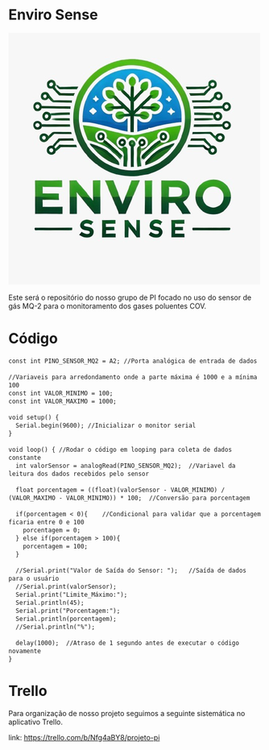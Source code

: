 # Enviro Sense

<img src='./Logo/Logo.jpeg'/>

<p>Este será o repositório do nosso grupo de PI focado no uso do sensor de gás MQ-2 para o monitoramento dos gases poluentes COV.</p>

# Código
```
const int PINO_SENSOR_MQ2 = A2; //Porta analógica de entrada de dados

//Variaveis para arredondamento onde a parte máxima é 1000 e a mínima 100
const int VALOR_MINIMO = 100; 
const int VALOR_MAXIMO = 1000; 

void setup() {
  Serial.begin(9600); //Inicializar o monitor serial
}

void loop() { //Rodar o código em looping para coleta de dados constante
  int valorSensor = analogRead(PINO_SENSOR_MQ2);  //Variavel da leitura dos dados recebidos pelo sensor

  float porcentagem = ((float)(valorSensor - VALOR_MINIMO) / (VALOR_MAXIMO - VALOR_MINIMO)) * 100;  //Conversão para porcentagem

  if(porcentagem < 0){    //Condicional para validar que a porcentagem ficaria entre 0 e 100
    porcentagem = 0;
  } else if(porcentagem > 100){
    porcentagem = 100;
  }

  //Serial.print("Valor de Saída do Sensor: ");   //Saída de dados para o usuário
  //Serial.print(valorSensor);
  Serial.print("Limite_Máximo:");
  Serial.println(45);
  Serial.print("Porcentagem:");
  Serial.println(porcentagem);
  //Serial.println("%");

  delay(1000);  //Atraso de 1 segundo antes de executar o código novamente
}
```

# Trello
<p>Para organização de nosso projeto seguimos a seguinte sistemática no aplicativo Trello.</p>

link: https://trello.com/b/Nfg4aBY8/projeto-pi
